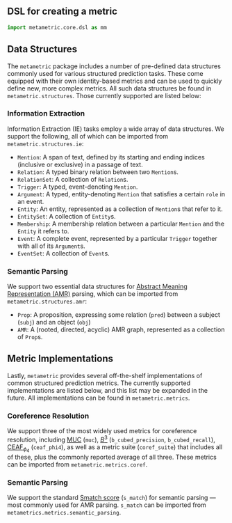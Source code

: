 ## DSL for creating a metric

```python
import metametric.core.dsl as mm
```

## Data Structures

The `metametric` package includes a number of pre-defined data structures commonly used for various structured prediction tasks. These come equipped with their own identity-based metrics and can be used to quickly define new, more complex metrics. All such data structures be found in `metametric.structures`. Those currently supported are listed below:

### Information Extraction

Information Extraction (IE) tasks employ a wide array of data structures. We support the following, all of which can be imported from `metametric.structures.ie`:

- `Mention`: A span of text, defined by its starting and ending indices (inclusive or exclusive) in a passage of text.
- `Relation`: A typed binary relation between two `Mention`s.
- `RelationSet`: A collection of `Relation`s.
- `Trigger`: A typed, event-denoting `Mention`.
- `Argument`: A typed, entity-denoting `Mention` that satisfies a certain `role` in an event.
- `Entity`: An entity, represented as a collection of `Mention`s that refer to it.
- `EntitySet`: A collection of `Entity`s.
- `Membership`: A membership relation between a particular `Mention` and the `Entity` it refers to.
- `Event`: A complete event, represented by a particular `Trigger` together with all of its `Argument`s.
- `EventSet`: A collection of `Event`s.

### Semantic Parsing

We support two essential data structures for [Abstract Meaning Representation (AMR)](https://aclanthology.org/W13-2322/) parsing, which can be imported from `metametric.structures.amr`:

- `Prop`: A proposition, expressing some relation (`pred`) between a subject (`subj`) and an object (`obj`)
- `AMR`: A (rooted, directed, acyclic) AMR graph, represented as a collection of `Prop`s.


## Metric Implementations

Lastly, `metametric` provides several off-the-shelf implementations of common structured prediction metrics. The currently supported implementations are listed below, and this list may be expanded in the future. All implementations can be found in `metametric.metrics`.

### Coreference Resolution

We support three of the most widely used metrics for coreference resolution, including [$\text{MUC}$](https://aclanthology.org/M95-1005/) (`muc`), [$B^3$](https://citeseerx.ist.psu.edu/document?repid=rep1&type=pdf&doi=ccdacc60d9d68dfc1f94e7c68bd56646c000e4ab) (`b_cubed_precision`, `b_cubed_recall`), [$\text{CEAF}_{\phi_4}$](https://aclanthology.org/H05-1004/) (`ceaf_phi4`), as well as a metric suite (`coref_suite`) that includes all of these, plus the commonly reported average of all three. These metrics can be imported from `metametric.metrics.coref`.

### Semantic Parsing

We support the standard [Smatch score](https://aclanthology.org/P13-2131/) (`s_match`) for semantic parsing &mdash; most commonly used for AMR parsing. `s_match` can be imported from `metametrics.metrics.semantic_parsing`.